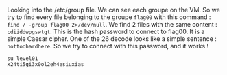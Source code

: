Looking into the /etc/group file. We can see each groupe on the VM.
So we try to find every file belonging to the groupe `flag00` with this command : `find / -group flag00 2>/dev/null`.
We find 2 files with the same content : `cdiiddwpgswtgt`.
This is the hash password to connect to flag00. It is a simple Caesar cipher.
One of the 26 decode looks like a simple sentence : `nottoohardhere`.
So we try to connect with this password, and it works !
```
su level01
x24ti5gi3x0ol2eh4esiuxias
```
